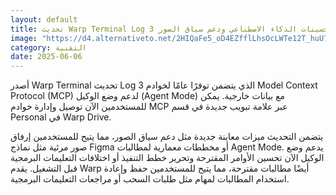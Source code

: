 ```yaml
---
layout: default
title: تحديث Warp Terminal Log 3 تحسينات الذكاء الاصطناعي ودعم سياق الصور
image: "https://d4.alternativeto.net/2HIQaFe5_oD4EZfflLhsOcLWTe12T_huU7eHyT38xJU/rs:fill:1520:760:0/g:ce:0:0/YWJzOi8vZGlzdC9jb250ZW50LzE3NDkxNjE5MTg2OTQucG5n.png"
category: التقنية
date: 2025-06-06
---
```


أصدر Warp Terminal تحديث Log 3 الذي يتضمن توفرًا عامًا لخوادم Model Context Protocol (MCP) لدعم وضع الوكيل (Agent Mode) مع بيانات خارجية. يمكن للمستخدمين الآن توصيل وإدارة خوادم MCP عبر علامة تبويب جديدة في قسم Personal في Warp Drive.

يتضمن التحديث ميزات معاينة جديدة مثل دعم سياق الصور، مما يتيح للمستخدمين إرفاق صور مرئية مثل نماذج Figma أو مخططات معمارية لمطالبات Agent Mode. يدعم وضع الوكيل الآن تحسين الأوامر المقترحة وتحرير خطط التنفيذ أو اختلافات التعليمات البرمجية قبل التشغيل. يقدم Warp أيضًا مطالبات مقترحة، مما يتيح للمستخدمين حفظ وإعادة استخدام المطالبات لمهام مثل طلبات السحب أو مراجعات التعليمات البرمجية.
